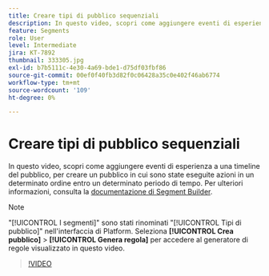 ```yaml
---
title: Creare tipi di pubblico sequenziali
description: In questo video, scopri come aggiungere eventi di esperienza a una timeline del pubblico, per creare un pubblico in cui sono state eseguite azioni in un determinato ordine entro un determinato periodo di tempo.
feature: Segments
role: User
level: Intermediate
jira: KT-7892
thumbnail: 333305.jpg
exl-id: b7b5111c-4e30-4a69-bde1-d75df03fbf86
source-git-commit: 00ef0f40fb3d82f0c06428a35c0e402f46ab6774
workflow-type: tm+mt
source-wordcount: '109'
ht-degree: 0%

---
```


# Creare tipi di pubblico sequenziali

In questo video, scopri come aggiungere eventi di esperienza a una timeline del pubblico, per creare un pubblico in cui sono state eseguite azioni in un determinato ordine entro un determinato periodo di tempo. Per ulteriori informazioni, consulta la [documentazione di Segment Builder](https://experienceleague.adobe.com/docs/experience-platform/segmentation/ui/segment-builder.html?lang=it).

>[!NOTE]
>
> &quot;[!UICONTROL I segmenti]&quot; sono stati rinominati &quot;[!UICONTROL Tipi di pubblico]&quot; nell&#39;interfaccia di Platform. Seleziona **[!UICONTROL Crea pubblico]** > **[!UICONTROL Genera regola]** per accedere al generatore di regole visualizzato in questo video.

>[!VIDEO](https://video.tv.adobe.com/v/333305/?learn=on)


